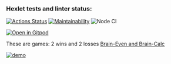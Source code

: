 ### Hexlet tests and linter status:

[![Actions Status](https://github.com/AllAGuskova/frontend-project-lvl1/workflows/hexlet-check/badge.svg)](https://github.com/AllAGuskova/frontend-project-lvl1/actions)
[![Maintainability](https://api.codeclimate.com/v1/badges/a77b22b763b9e0648e92/maintainability)](https://codeclimate.com/github/AllAGuskova/frontend-project-lvl1/maintainability)
![Node CI](https://github.com/AllAGuskova/frontend-project-lvl1/actions/workflows/github-actions-demo.yml/badge.svg)


[![Open in Gitpod](https://gitpod.io/button/open-in-gitpod.svg)](https://gitpod.io/#<your-project-url>)


These are games: 2 wins and 2 losses [Brain-Even and Brain-Calc]( https://asciinema.org/a/g8l8yCpHL0yL6CMV94pBQChoH)

[![demo](https://asciinema.org/a/g8l8yCpHL0yL6CMV94pBQChoH.svg)](https://asciinema.org/a/g8l8yCpHL0yL6CMV94pBQChoH?autoplay=1) 
